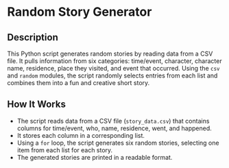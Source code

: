 # Random Story Generator

## Description

This Python script generates random stories by reading data from a CSV file. It pulls information from six categories: time/event, character, character name, residence, place they visited, and event that occurred. Using the `csv` and `random` modules, the script randomly selects entries from each list and combines them into a fun and creative short story.

## How It Works

- The script reads data from a CSV file (`story_data.csv`) that contains columns for time/event, who, name, residence, went, and happened.
- It stores each column in a corresponding list.
- Using a `for` loop, the script generates six random stories, selecting one item from each list for each story.
- The generated stories are printed in a readable format.


